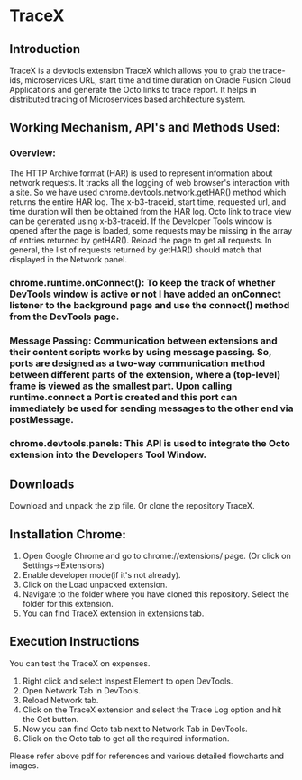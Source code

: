 # TraceX

## Introduction
TraceX is a devtools extension TraceX which allows you to grab the trace-ids, microservices URL, start time and time duration on Oracle Fusion Cloud Applications and generate the Octo links to trace report. It helps in distributed tracing of Microservices based architecture system.

## Working Mechanism, API's and Methods Used:
### Overview: 
The HTTP Archive format (HAR) is used to represent information about network requests. It tracks all the logging of web browser's interaction with a site. So we have used chrome.devtools.network.getHAR() method which returns the entire HAR log. The x-b3-traceid, start time, requested url, and time duration will then be obtained from the HAR log. Octo link to trace view can be generated using x-b3-traceid. If the Developer Tools window is opened after the page is loaded, some requests may be missing in the array of entries returned by getHAR(). Reload the page to get all requests. In general, the list of requests returned by getHAR() should match that displayed in the Network panel.

### chrome.runtime.onConnect(): To keep the track of whether DevTools window is active or not I have added an onConnect listener to the background page and use the connect() method from the DevTools page.
    
### Message Passing: Communication between extensions and their content scripts works by using message passing. So, ports are designed as a two-way communication method between different parts of the extension, where a (top-level) frame is viewed as the smallest part. Upon calling runtime.connect a Port is created and this port can immediately be used for sending messages to the other end via postMessage.

### chrome.devtools.panels: This API is used to integrate the Octo extension into the Developers Tool Window.

## Downloads
Download and unpack the zip file. Or clone the repository TraceX. 

## Installation Chrome:
1. Open Google Chrome and go to chrome://extensions/ page. (Or click on Settings->Extensions) 
2. Enable developer mode(if it's not already).
3. Click on the Load unpacked extension.
4. Navigate to the folder where you have cloned this repository. Select the folder for this extension. 
5. You can find TraceX extension in extensions tab.

## Execution Instructions
You can test the TraceX on expenses.
1. Right click and select Inspest Element to open DevTools.
2. Open Network Tab in DevTools.
3. Reload Network tab.
4. Click on the TraceX extension and select the Trace Log option and hit the Get button. 
5. Now you can find Octo tab next to Network Tab in DevTools.
6. Click on the Octo tab to get all the required information.

Please refer above pdf for references and various detailed flowcharts and images.
